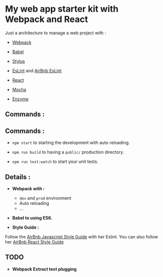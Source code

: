 # My web app starter kit with Webpack and React

Just a architecture to manage a web project with :

- [Webpack]()
- [Babel]()
- [Stylus]()
- [EsLint](http://eslint.org/) and [AirBnb EsLint](https://github.com/airbnb/javascript/tree/master/packages/eslint-config-airbnb)

- [React]()

- [Mocha]()
- [Enzyme]()

## Commands :

## Commands :

- `npm start` to starting the development with auto reloading.

- `npm run build` to having a `public/` production directory.

- `npm run test:watch` to start your unit tests.

## Details :

- **Webpack with :**
  - `dev` and `prod` environment
  - Auto reloading
  - ...

- **Babel to using ES6.**

- **Style Guide :**

Follow the [AirBnb Javascript Style Guide](https://github.com/airbnb/javascript) with her
Eslint. You can also follow her
[AirBnb React Style Guide](https://github.com/airbnb/javascript/tree/master/react)

## TODO

- **Webpack Extract text plugging**
